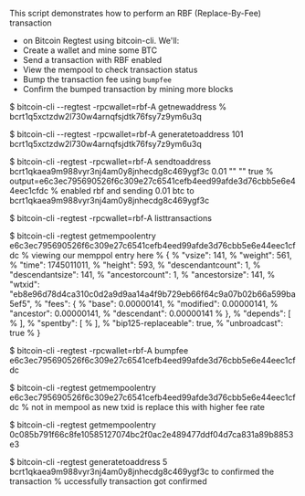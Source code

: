 This script demonstrates how to perform an RBF (Replace-By-Fee) transaction
- on Bitcoin Regtest using bitcoin-cli. We'll:
- Create a wallet and mine some BTC
- Send a transaction with RBF enabled
-  View the mempool to check transaction status
- Bump the transaction fee using `bumpfee`
- Confirm the bumped transaction by mining more blocks



$ bitcoin-cli --regtest -rpcwallet=rbf-A getnewaddress
% bcrt1q5xctzdw2l730w4arnqfsjdtk76fsy7z9ym6u3q


$ bitcoin-cli --regtest -rpcwallet=rbf-A generatetoaddress 101 bcrt1q5xctzdw2l730w4arnqfsjdtk76fsy7z9ym6u3q
<!-- successfully genrated 101 blocks -->



$ bitcoin-cli -regtest -rpcwallet=rbf-A sendtoaddress bcrt1qkaea9m988vyr3nj4am0y8jnhecdg8c469ygf3c 0.01 "" "" true
% output=e6c3ec795690526f6c309e27c6541cefb4eed99afde3d76cbb5e6e44eec1cfdc
% enabled rbf and sending 0.01 btc to bcrt1qkaea9m988vyr3nj4am0y8jnhecdg8c469ygf3c


$ bitcoin-cli -regtest -rpcwallet=rbf-A listtransactions
<!-- "address": "bcrt1qkaea9m988vyr3nj4am0y8jnhecdg8c469ygf3c",
 "category": "send",
 "amount": -0.00999859,
 "vout": 0,
 "fee": -0.00000141,
 "confirmations": 0,
 "trusted": true,
 "txid": "e6c3ec795690526f6c309e27c6541cefb4eed99afde3d76cbb5e6e44eec1cfdc",
 "wtxid": "eb8e96d78d4ca310c0d2a9d9aa14a4f9b729eb66f64c9a07b02b66a599ba5ef5",
 "walletconflicts": [
 ],
 "time": 1745011011,
 "timereceived": 1745011011,
 "bip125-replaceable": "yes",
 "abandoned": false -->


$ bitcoin-cli -regtest getmempoolentry e6c3ec795690526f6c309e27c6541cefb4eed99afde3d76cbb5e6e44eec1cfdc
% viewing our memppol entry here 
%  {
%    "vsize": 141,
%    "weight": 561,
%    "time": 1745011011,
%    "height": 593,
%    "descendantcount": 1,
%    "descendantsize": 141,
%    "ancestorcount": 1,
%    "ancestorsize": 141,
%    "wtxid": "eb8e96d78d4ca310c0d2a9d9aa14a4f9b729eb66f64c9a07b02b66a599ba5ef5",
%    "fees": {
%      "base": 0.00000141,
%      "modified": 0.00000141,
%      "ancestor": 0.00000141,
%      "descendant": 0.00000141
%    },
%    "depends": [
%    ],
%    "spentby": [
%    ],
%    "bip125-replaceable": true,
%    "unbroadcast": true
%  }

$ bitcoin-cli -regtest -rpcwallet=rbf-A bumpfee e6c3ec795690526f6c309e27c6541cefb4eed99afde3d76cbb5e6e44eec1cfdc
 <!-- Fee increased from 0.00000141 to 0.00000847
 New txid = 0c085b791f66c8fe10585127074bc2f0ac2e489477ddf04d7ca831a89b8853e3
using bumpfee to increase the fee to process the transaction faster
 {
   "txid": "0c085b791f66c8fe10585127074bc2f0ac2e489477ddf04d7ca831a89b8853e3",
   "origfee": 0.00000141,
   "fee": 0.00000847,
   "errors": [
   ]
 } -->


$ bitcoin-cli -regtest getmempoolentry e6c3ec795690526f6c309e27c6541cefb4eed99afde3d76cbb5e6e44eec1cfdc
% not in mempool as new txid is replace this with higher fee rate 



$ bitcoin-cli -regtest getmempoolentry 0c085b791f66c8fe10585127074bc2f0ac2e489477ddf04d7ca831a89b8853e3
<!-- here the fee get updated to 0.00000847 as intiia it was 0.00000141
this indicate the transaction is in mempool with hgiher fee rate 
 {
     "vsize": 141,
     "weight": 561,
     "time": 1745014240,
     "height": 593,
     "descendantcount": 1,
     "descendantsize": 141,
     "ancestorcount": 1,
     "ancestorsize": 141,
     "wtxid": "b2a624fb449586cb6be8b05c75f43140d398ba4241b84b20929cf76d90e97865",
     "fees": {
       "base": 0.00000847,
       "modified": 0.00000847,  
       "ancestor": 0.00000847,
       "descendant": 0.00000847
     },
     "depends": [
     ],
     "spentby": [
     ],
     "bip125-replaceable": true,
     "unbroadcast": true
   } -->


$ bitcoin-cli -regtest generatetoaddress 5 bcrt1qkaea9m988vyr3nj4am0y8jnhecdg8c469ygf3c to confirmed the transaction
% uccessfully transaction got confirmed 